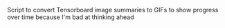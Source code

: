 Script to convert Tensorboard image summaries to GIFs to show progress over time because I'm bad at thinking ahead
